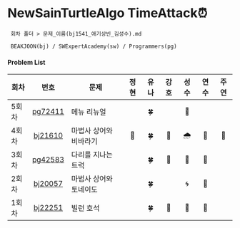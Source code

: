 # NewSainTurtleAlgo TimeAttack⏰
```
 회차 폴더 > 문제_이름(bj1541_애기상빈_김성수).md

 BEAKJOON(bj) / SWExpertAcademy(sw) / Programmers(pg)
```

#### Problem List

| 회차  |                       번호                       |          문제          | 정현 | 유나 | 강호 | 성수 | 연수 | 주연 |
| --- | :----------------------------------------------: | -------------------- | :--: | :--: | :--: | :--: | :--: | :--: |
| 5회차 | [pg72411](https://school.programmers.co.kr/learn/courses/30/lessons/72411) | 메뉴 리뉴얼 |  | 🍀 |  | 🎨 |  |  |
| 4회차 | [bj21610](https://www.acmicpc.net/problem/21610) |   마법사 상어와 비바라기      |   🎣   |  🍀   |   🦾   |  🌧   | 🐣 | 🐾 |
| 3회차 | [pg42583](https://school.programmers.co.kr/learn/courses/30/lessons/42583) | 다리를 지나는 트럭 |      |  🍀  |  🦾   |  🚚   | 🐣 |      |
| 2회차 | [bj20057](https://www.acmicpc.net/problem/20057) | 마법사 상어와 토네이도 |      |  🍀   |      |  🌀   |  🐣   |      |
| 1회차 | [bj22251](https://www.acmicpc.net/problem/22251) |       빌런 호석        |      |  🍀   |   🦾   |  👿   |  🐣   |      |



